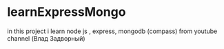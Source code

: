 # learnExpressMongo
in this project i learn node js , express, mongodb (compass) from youtube channel (Влад Задворный)
